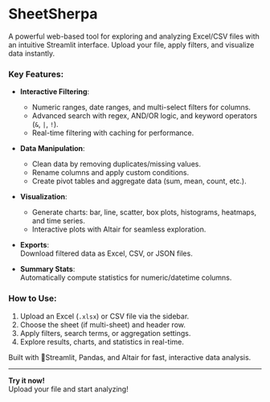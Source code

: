 # SheetSherpa 
A powerful web-based tool for exploring and analyzing Excel/CSV files with an intuitive Streamlit interface. Upload your file, apply filters, and visualize data instantly.

### Key Features:
- **Interactive Filtering**:  
  - Numeric ranges, date ranges, and multi-select filters for columns.  
  - Advanced search with regex, AND/OR logic, and keyword operators (`&`, `|`, `!`).  
  - Real-time filtering with caching for performance.  

- **Data Manipulation**:  
  - Clean data by removing duplicates/missing values.  
  - Rename columns and apply custom conditions.  
  - Create pivot tables and aggregate data (sum, mean, count, etc.).  

- **Visualization**:  
  - Generate charts: bar, line, scatter, box plots, histograms, heatmaps, and time series.  
  - Interactive plots with Altair for seamless exploration.  

- **Exports**:  
  Download filtered data as Excel, CSV, or JSON files.  

- **Summary Stats**:  
  Automatically compute statistics for numeric/datetime columns.  

### How to Use:
1. Upload an Excel (`.xlsx`) or CSV file via the sidebar.  
2. Choose the sheet (if multi-sheet) and header row.  
3. Apply filters, search terms, or aggregation settings.  
4. Explore results, charts, and statistics in real-time.  

Built with 🚀Streamlit, Pandas, and Altair for fast, interactive data analysis.  

---

**Try it now!**  
Upload your file and start analyzing!
